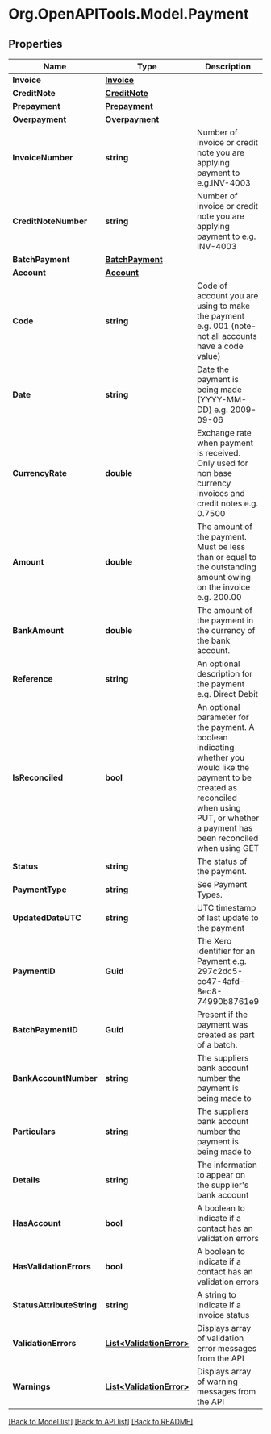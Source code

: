 # Org.OpenAPITools.Model.Payment

## Properties

Name | Type | Description | Notes
------------ | ------------- | ------------- | -------------
**Invoice** | [**Invoice**](Invoice.md) |  | [optional] 
**CreditNote** | [**CreditNote**](CreditNote.md) |  | [optional] 
**Prepayment** | [**Prepayment**](Prepayment.md) |  | [optional] 
**Overpayment** | [**Overpayment**](Overpayment.md) |  | [optional] 
**InvoiceNumber** | **string** | Number of invoice or credit note you are applying payment to e.g.INV-4003 | [optional] 
**CreditNoteNumber** | **string** | Number of invoice or credit note you are applying payment to e.g. INV-4003 | [optional] 
**BatchPayment** | [**BatchPayment**](BatchPayment.md) |  | [optional] 
**Account** | [**Account**](Account.md) |  | [optional] 
**Code** | **string** | Code of account you are using to make the payment e.g. 001 (note- not all accounts have a code value) | [optional] 
**Date** | **string** | Date the payment is being made (YYYY-MM-DD) e.g. 2009-09-06 | [optional] 
**CurrencyRate** | **double** | Exchange rate when payment is received. Only used for non base currency invoices and credit notes e.g. 0.7500 | [optional] 
**Amount** | **double** | The amount of the payment. Must be less than or equal to the outstanding amount owing on the invoice e.g. 200.00 | [optional] 
**BankAmount** | **double** | The amount of the payment in the currency of the bank account. | [optional] 
**Reference** | **string** | An optional description for the payment e.g. Direct Debit | [optional] 
**IsReconciled** | **bool** | An optional parameter for the payment. A boolean indicating whether you would like the payment to be created as reconciled when using PUT, or whether a payment has been reconciled when using GET | [optional] 
**Status** | **string** | The status of the payment. | [optional] 
**PaymentType** | **string** | See Payment Types. | [optional] [readonly] 
**UpdatedDateUTC** | **string** | UTC timestamp of last update to the payment | [optional] [readonly] 
**PaymentID** | **Guid** | The Xero identifier for an Payment e.g. 297c2dc5-cc47-4afd-8ec8-74990b8761e9 | [optional] 
**BatchPaymentID** | **Guid** | Present if the payment was created as part of a batch. | [optional] 
**BankAccountNumber** | **string** | The suppliers bank account number the payment is being made to | [optional] 
**Particulars** | **string** | The suppliers bank account number the payment is being made to | [optional] 
**Details** | **string** | The information to appear on the supplier&#39;s bank account | [optional] 
**HasAccount** | **bool** | A boolean to indicate if a contact has an validation errors | [optional] [default to false]
**HasValidationErrors** | **bool** | A boolean to indicate if a contact has an validation errors | [optional] [default to false]
**StatusAttributeString** | **string** | A string to indicate if a invoice status | [optional] 
**ValidationErrors** | [**List&lt;ValidationError&gt;**](ValidationError.md) | Displays array of validation error messages from the API | [optional] 
**Warnings** | [**List&lt;ValidationError&gt;**](ValidationError.md) | Displays array of warning messages from the API | [optional] 

[[Back to Model list]](../README.md#documentation-for-models) [[Back to API list]](../README.md#documentation-for-api-endpoints) [[Back to README]](../README.md)

